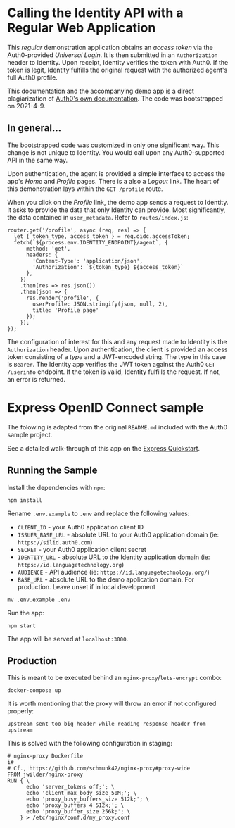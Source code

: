 Calling the Identity API with a Regular Web Application
=======================================================

This _regular_ demonstration application obtains an _access token_ via the Auth0-provided _Universal Login_. It is then submitted in an `Authorization` header to Identity. Upon receipt, Identity verifies the token with Auth0. If the token is legit, Identity fulfills the original request with the authorized agent's full Auth0 profile.

This documentation and the accompanying demo app is a direct plagiarization of [Auth0's own documentation](https://auth0.com/docs/microsites/call-api/call-api-regular-web-app). The code was bootstrapped on 2021-4-9.

## In general...

The bootstrapped code was customized in only one significant way. This change is not unique to Identity. You would call upon any Auth0-supported API in the same way.

Upon authentication, the agent is provided a simple interface to access the app's _Home_ and _Profile_ pages. There is a also a _Logout_ link. The heart of this demonstration lays within the `GET /profile` route.

When you click on the _Profile_ link, the demo app sends a request to Identity. It asks to provide the data that only Identity can provide. Most significantly, the data contained in `user_metadata`. Refer to `routes/index.js`:

```
router.get('/profile', async (req, res) => {
  let { token_type, access_token } = req.oidc.accessToken;
  fetch(`${process.env.IDENTITY_ENDPOINT}/agent`, {
      method: 'get',
      headers: {
        'Content-Type': 'application/json',
        'Authorization': `${token_type} ${access_token}`
      },
    })
    .then(res => res.json())
    .then(json => {
      res.render('profile', {
        userProfile: JSON.stringify(json, null, 2),
        title: 'Profile page'
      });
    });
});
```

The configuration of interest for this and any request made to Identity is the `Authorization` header. Upon authentication, the client is provided an access token consisting of a _type_ and a JWT-encoded string. The type in this case is `Bearer`. The Identity app verifies the JWT token against the Auth0 `GET /userinfo` endpoint. If the token is valid, Identity fulfills the request. If not, an error is returned.


# Express OpenID Connect sample

The folowing is adapted from the original `README.md` included with the Auth0 sample project.

See a detailed walk-through of this app on the [Express Quickstart](https://auth0.com/docs/quickstart/webapp/express).

## Running the Sample

Install the dependencies with `npm`:

```
npm install
```

Rename `.env.example` to `.env` and replace the following values:

- `CLIENT_ID` - your Auth0 application client ID
- `ISSUER_BASE_URL` - absolute URL to your Auth0 application domain (ie: `https://silid.auth0.com`)
- `SECRET` - your Auth0 application client secret
- `IDENTITY_URL` - absolute URL to the Identity application domain (ie: `https://id.languagetechnology.org`)
- `AUDIENCE` - API audience (ie: `https://id.languagetechnology.org/`)
- `BASE_URL` - absolute URL to the demo application domain. For production. Leave unset if in local development

```
mv .env.example .env
```

Run the app:

```
npm start
```

The app will be served at `localhost:3000`.

## Production

This is meant to be executed behind an `nginx-proxy`/`lets-encrypt` combo:

```
docker-compose up
```

It is worth mentioning that the proxy will throw an error if not configured properly:

```
upstream sent too big header while reading response header from upstream
```

This is solved with the following configuration in staging:

```
# nginx-proxy Dockerfile
i#
# Cf., https://github.com/schmunk42/nginx-proxy#proxy-wide
FROM jwilder/nginx-proxy
RUN { \
      echo 'server_tokens off;'; \
      echo 'client_max_body_size 50M;'; \
      echo 'proxy_busy_buffers_size 512k;'; \
      echo 'proxy_buffers 4 512k;'; \
      echo 'proxy_buffer_size 256k;'; \
    } > /etc/nginx/conf.d/my_proxy.conf
```



